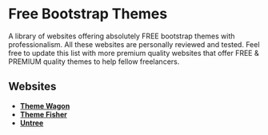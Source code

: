 # Free Bootstrap Themes
A library of websites offering absolutely FREE bootstrap themes with professionalism. All these websites are personally reviewed and tested. Feel free to update this list with more premium quality websites that offer FREE & PREMIUM quality themes to help fellow freelancers.

## Websites

- [**Theme Wagon**](https://www.themewagon.com)
- [**Theme Fisher**](https://www.themefisher.com)
- [**Untree**](https://www.untree.co/)


 
